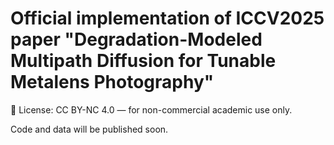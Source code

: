 # Official implementation of ICCV2025 paper "Degradation-Modeled Multipath Diffusion for Tunable Metalens Photography"

📄 License: CC BY-NC 4.0 — for non-commercial academic use only.


Code and data will be published soon.
